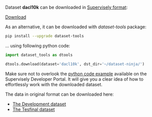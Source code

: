 Dataset **dacl10k** can be downloaded in [Supervisely format](https://developer.supervisely.com/api-references/supervisely-annotation-json-format):

 [Download](https://www.dropbox.com/scl/fi/qsnvp8pxyrx6pqjg7cfz0/dacl10k-DatasetNinja.tar?rlkey=dmzybuylqcj78yas49kgyi880&dl=1)

As an alternative, it can be downloaded with *dataset-tools* package:
``` bash
pip install --upgrade dataset-tools
```

... using following python code:
``` python
import dataset_tools as dtools

dtools.download(dataset='dacl10k', dst_dir='~/dataset-ninja/')
```
Make sure not to overlook the [python code example](https://developer.supervisely.com/getting-started/python-sdk-tutorials/iterate-over-a-local-project) available on the Supervisely Developer Portal. It will give you a clear idea of how to effortlessly work with the downloaded dataset.

The data in original format can be downloaded here:

- [The Development dataset](https://dacl10k.s3.eu-central-1.amazonaws.com/dacl10k-challenge/dacl10k_v2_devphase.zip)
- [The Tesfinal dataset](https://dacl10k.s3.eu-central-1.amazonaws.com/dacl10k-challenge/dacl10k_v2_testchallenge.zip)
